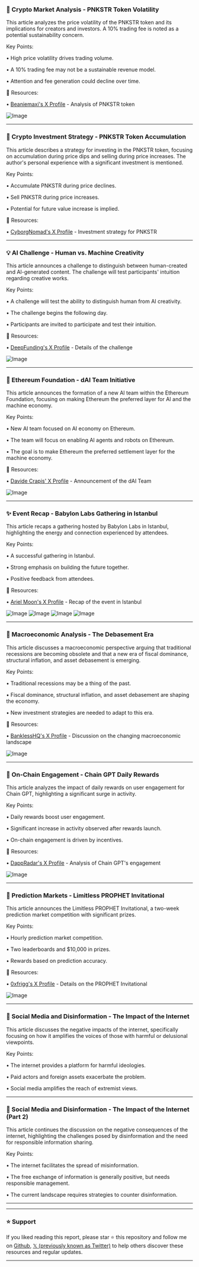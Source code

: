 ### 🤖 Crypto Market Analysis - PNKSTR Token Volatility

This article analyzes the price volatility of the PNKSTR token and its implications for creators and investors.  A 10% trading fee is noted as a potential sustainability concern.

Key Points:

• High price volatility drives trading volume.


• A 10% trading fee may not be a sustainable revenue model.


• Attention and fee generation could decline over time.


🔗 Resources:

• [Beaniemaxi's X Profile](https://x.com/beaniemaxi) - Analysis of PNKSTR token


![Image](https://pbs.twimg.com/media/G05X2NpXIAAZgzs?format=jpg&name=small)


---

### 🤖 Crypto Investment Strategy - PNKSTR Token Accumulation

This article describes a strategy for investing in the PNKSTR token, focusing on accumulation during price dips and selling during price increases.  The author's personal experience with a significant investment is mentioned.

Key Points:

• Accumulate PNKSTR during price declines.


• Sell PNKSTR during price increases.


• Potential for future value increase is implied.


🔗 Resources:

• [CyborgNomad's X Profile](https://x.com/CyborgNomad) - Investment strategy for PNKSTR


---

### 💡 AI Challenge - Human vs. Machine Creativity

This article announces a challenge to distinguish between human-created and AI-generated content.  The challenge will test participants' intuition regarding creative works.


Key Points:

• A challenge will test the ability to distinguish human from AI creativity.


• The challenge begins the following day.


• Participants are invited to participate and test their intuition.


🔗 Resources:

• [DeepFunding's X Profile](https://x.com/DeepFunding) - Details of the challenge


![Image](https://pbs.twimg.com/media/G05ZTiVWYAEkgeK?format=jpg&name=small)


---

### 🤖 Ethereum Foundation - dAI Team Initiative

This article announces the formation of a new AI team within the Ethereum Foundation, focusing on making Ethereum the preferred layer for AI and the machine economy.


Key Points:

• New AI team focused on AI economy on Ethereum.


• The team will focus on enabling AI agents and robots on Ethereum.


• The goal is to make Ethereum the preferred settlement layer for the machine economy.


🔗 Resources:

• [Davide Crapis' X Profile](https://x.com/DavideCrapis) - Announcement of the dAI Team


![Image](https://pbs.twimg.com/media/G045jo3aAAAhEoC?format=jpg&name=small)


---

### ✨ Event Recap - Babylon Labs Gathering in Istanbul

This article recaps a gathering hosted by Babylon Labs in Istanbul, highlighting the energy and connection experienced by attendees.


Key Points:

• A successful gathering in Istanbul.


• Strong emphasis on building the future together.


• Positive feedback from attendees.


🔗 Resources:

• [Ariel Moon's X Profile](https://x.com/ariel_mo0n) - Recap of the event in Istanbul


![Image](https://pbs.twimg.com/media/G0HvDEkXcAEwuCb?format=jpg&name=360x360)
![Image](https://pbs.twimg.com/media/G0HvDEiXYAARj32?format=jpg&name=small)
![Image](https://pbs.twimg.com/media/G0HvDEjWkAAc9qd?format=jpg&name=small)
![Image](https://pbs.twimg.com/amplify_video_thumb/1964113748571938816/img/VUpQyxNUDqPaPFYl.jpg)


---

### 🤖 Macroeconomic Analysis - The Debasement Era

This article discusses a macroeconomic perspective arguing that traditional recessions are becoming obsolete and that a new era of fiscal dominance, structural inflation, and asset debasement is emerging.


Key Points:

• Traditional recessions may be a thing of the past.


• Fiscal dominance, structural inflation, and asset debasement are shaping the economy.


• New investment strategies are needed to adapt to this era.


🔗 Resources:

• [BanklessHQ's X Profile](https://x.com/BanklessHQ) - Discussion on the changing macroeconomic landscape


![Image](https://pbs.twimg.com/amplify_video_thumb/1967510166334582784/img/hE1oDGhokiaVr1T3.jpg)


---

### 🚀 On-Chain Engagement - Chain GPT Daily Rewards

This article analyzes the impact of daily rewards on user engagement for Chain GPT, highlighting a significant surge in activity.


Key Points:

• Daily rewards boost user engagement.


• Significant increase in activity observed after rewards launch.


• On-chain engagement is driven by incentives.


🔗 Resources:

• [DappRadar's X Profile](https://x.com/DappRadar) - Analysis of Chain GPT's engagement


![Image](https://pbs.twimg.com/media/G05V2JmWsAA14QT?format=jpg&name=small)


---

### 🚀 Prediction Markets - Limitless PROPHET Invitational

This article announces the Limitless PROPHET Invitational, a two-week prediction market competition with significant prizes.


Key Points:

• Hourly prediction market competition.


• Two leaderboards and $10,000 in prizes.


• Rewards based on prediction accuracy.


🔗 Resources:

• [0xfrigg's X Profile](https://x.com/0xfrigg) - Details on the PROPHET Invitational


![Image](https://pbs.twimg.com/media/G04hKJHWMAAVAYf?format=jpg&name=small)


---

### 🤖 Social Media and Disinformation - The Impact of the Internet

This article discusses the negative impacts of the internet, specifically focusing on how it amplifies the voices of those with harmful or delusional viewpoints.


Key Points:

• The internet provides a platform for harmful ideologies.


• Paid actors and foreign assets exacerbate the problem.


• Social media amplifies the reach of extremist views.


---

### 🤖 Social Media and Disinformation - The Impact of the Internet (Part 2)

This article continues the discussion on the negative consequences of the internet, highlighting the challenges posed by disinformation and the need for responsible information sharing.

Key Points:

• The internet facilitates the spread of misinformation.


• The free exchange of information is generally positive, but needs responsible management.


• The current landscape requires strategies to counter disinformation.

---


---

### ⭐️ Support

If you liked reading this report, please star ⭐️ this repository and follow me on [Github](https://github.com/Drix10), [𝕏 (previously known as Twitter)](https://x.com/DRIX_10_) to help others discover these resources and regular updates.

---